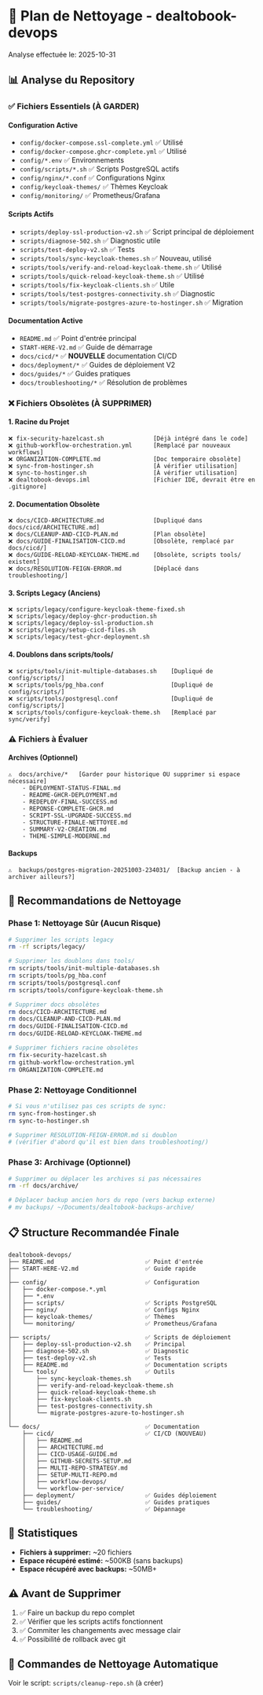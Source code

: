 # 🧹 Plan de Nettoyage - dealtobook-devops

Analyse effectuée le: 2025-10-31

## 📊 Analyse du Repository

### ✅ Fichiers Essentiels (À GARDER)

#### Configuration Active
- `config/docker-compose.ssl-complete.yml` ✅ Utilisé
- `config/docker-compose.ghcr-complete.yml` ✅ Utilisé
- `config/*.env` ✅ Environnements
- `config/scripts/*.sh` ✅ Scripts PostgreSQL actifs
- `config/nginx/*.conf` ✅ Configurations Nginx
- `config/keycloak-themes/` ✅ Thèmes Keycloak
- `config/monitoring/` ✅ Prometheus/Grafana

#### Scripts Actifs
- `scripts/deploy-ssl-production-v2.sh` ✅ Script principal de déploiement
- `scripts/diagnose-502.sh` ✅ Diagnostic utile
- `scripts/test-deploy-v2.sh` ✅ Tests
- `scripts/tools/sync-keycloak-themes.sh` ✅ Nouveau, utilisé
- `scripts/tools/verify-and-reload-keycloak-theme.sh` ✅ Utilisé
- `scripts/tools/quick-reload-keycloak-theme.sh` ✅ Utilisé
- `scripts/tools/fix-keycloak-clients.sh` ✅ Utile
- `scripts/tools/test-postgres-connectivity.sh` ✅ Diagnostic
- `scripts/tools/migrate-postgres-azure-to-hostinger.sh` ✅ Migration

#### Documentation Active
- `README.md` ✅ Point d'entrée principal
- `START-HERE-V2.md` ✅ Guide de démarrage
- `docs/cicd/*` ✅ **NOUVELLE** documentation CI/CD
- `docs/deployment/*` ✅ Guides de déploiement V2
- `docs/guides/*` ✅ Guides pratiques
- `docs/troubleshooting/*` ✅ Résolution de problèmes

### ❌ Fichiers Obsolètes (À SUPPRIMER)

#### 1. Racine du Projet
```
❌ fix-security-hazelcast.sh              [Déjà intégré dans le code]
❌ github-workflow-orchestration.yml      [Remplacé par nouveaux workflows]
❌ ORGANIZATION-COMPLETE.md               [Doc temporaire obsolète]
❌ sync-from-hostinger.sh                 [À vérifier utilisation]
❌ sync-to-hostinger.sh                   [À vérifier utilisation]
❌ dealtobook-devops.iml                  [Fichier IDE, devrait être en .gitignore]
```

#### 2. Documentation Obsolète
```
❌ docs/CICD-ARCHITECTURE.md              [Dupliqué dans docs/cicd/ARCHITECTURE.md]
❌ docs/CLEANUP-AND-CICD-PLAN.md          [Plan obsolète]
❌ docs/GUIDE-FINALISATION-CICD.md        [Obsolète, remplacé par docs/cicd/]
❌ docs/GUIDE-RELOAD-KEYCLOAK-THEME.md    [Obsolète, scripts tools/ existent]
❌ docs/RESOLUTION-FEIGN-ERROR.md         [Déplacé dans troubleshooting/]
```

#### 3. Scripts Legacy (Anciens)
```
❌ scripts/legacy/configure-keycloak-theme-fixed.sh
❌ scripts/legacy/deploy-ghcr-production.sh
❌ scripts/legacy/deploy-ssl-production.sh
❌ scripts/legacy/setup-cicd-files.sh
❌ scripts/legacy/test-ghcr-deployment.sh
```

#### 4. Doublons dans scripts/tools/
```
❌ scripts/tools/init-multiple-databases.sh    [Dupliqué de config/scripts/]
❌ scripts/tools/pg_hba.conf                   [Dupliqué de config/scripts/]
❌ scripts/tools/postgresql.conf               [Dupliqué de config/scripts/]
❌ scripts/tools/configure-keycloak-theme.sh   [Remplacé par sync/verify]
```

### ⚠️ Fichiers à Évaluer

#### Archives (Optionnel)
```
⚠️  docs/archive/*   [Garder pour historique OU supprimer si espace nécessaire]
    - DEPLOYMENT-STATUS-FINAL.md
    - README-GHCR-DEPLOYMENT.md
    - REDEPLOY-FINAL-SUCCESS.md
    - REPONSE-COMPLETE-GHCR.md
    - SCRIPT-SSL-UPGRADE-SUCCESS.md
    - STRUCTURE-FINALE-NETTOYEE.md
    - SUMMARY-V2-CREATION.md
    - THEME-SIMPLE-MODERNE.md
```

#### Backups
```
⚠️  backups/postgres-migration-20251003-234031/  [Backup ancien - à archiver ailleurs?]
```

## 🎯 Recommandations de Nettoyage

### Phase 1: Nettoyage Sûr (Aucun Risque)
```bash
# Supprimer les scripts legacy
rm -rf scripts/legacy/

# Supprimer les doublons dans tools/
rm scripts/tools/init-multiple-databases.sh
rm scripts/tools/pg_hba.conf
rm scripts/tools/postgresql.conf
rm scripts/tools/configure-keycloak-theme.sh

# Supprimer docs obsolètes
rm docs/CICD-ARCHITECTURE.md
rm docs/CLEANUP-AND-CICD-PLAN.md
rm docs/GUIDE-FINALISATION-CICD.md
rm docs/GUIDE-RELOAD-KEYCLOAK-THEME.md

# Supprimer fichiers racine obsolètes
rm fix-security-hazelcast.sh
rm github-workflow-orchestration.yml
rm ORGANIZATION-COMPLETE.md
```

### Phase 2: Nettoyage Conditionnel
```bash
# Si vous n'utilisez pas ces scripts de sync:
rm sync-from-hostinger.sh
rm sync-to-hostinger.sh

# Supprimer RESOLUTION-FEIGN-ERROR.md si doublon
# (vérifier d'abord qu'il est bien dans troubleshooting/)
```

### Phase 3: Archivage (Optionnel)
```bash
# Supprimer ou déplacer les archives si pas nécessaires
rm -rf docs/archive/

# Déplacer backup ancien hors du repo (vers backup externe)
# mv backups/ ~/Documents/dealtobook-backups-archive/
```

## 📋 Structure Recommandée Finale

```
dealtobook-devops/
├── README.md                          ✅ Point d'entrée
├── START-HERE-V2.md                   ✅ Guide rapide
│
├── config/                            ✅ Configuration
│   ├── docker-compose.*.yml
│   ├── *.env
│   ├── scripts/                       ✅ Scripts PostgreSQL
│   ├── nginx/                         ✅ Configs Nginx
│   ├── keycloak-themes/               ✅ Thèmes
│   └── monitoring/                    ✅ Prometheus/Grafana
│
├── scripts/                           ✅ Scripts de déploiement
│   ├── deploy-ssl-production-v2.sh    ✅ Principal
│   ├── diagnose-502.sh                ✅ Diagnostic
│   ├── test-deploy-v2.sh              ✅ Tests
│   ├── README.md                      ✅ Documentation scripts
│   └── tools/                         ✅ Outils
│       ├── sync-keycloak-themes.sh
│       ├── verify-and-reload-keycloak-theme.sh
│       ├── quick-reload-keycloak-theme.sh
│       ├── fix-keycloak-clients.sh
│       ├── test-postgres-connectivity.sh
│       └── migrate-postgres-azure-to-hostinger.sh
│
└── docs/                              ✅ Documentation
    ├── cicd/                          ✅ CI/CD (NOUVEAU)
    │   ├── README.md
    │   ├── ARCHITECTURE.md
    │   ├── CICD-USAGE-GUIDE.md
    │   ├── GITHUB-SECRETS-SETUP.md
    │   ├── MULTI-REPO-STRATEGY.md
    │   ├── SETUP-MULTI-REPO.md
    │   ├── workflow-devops/
    │   └── workflow-per-service/
    ├── deployment/                    ✅ Guides déploiement
    ├── guides/                        ✅ Guides pratiques
    └── troubleshooting/               ✅ Dépannage
```

## 🔢 Statistiques

- **Fichiers à supprimer:** ~20 fichiers
- **Espace récupéré estimé:** ~500KB (sans backups)
- **Espace récupéré avec backups:** ~50MB+

## ⚠️ Avant de Supprimer

1. ✅ Faire un backup du repo complet
2. ✅ Vérifier que les scripts actifs fonctionnent
3. ✅ Commiter les changements avec message clair
4. ✅ Possibilité de rollback avec git

## 🚀 Commandes de Nettoyage Automatique

Voir le script: `scripts/cleanup-repo.sh` (à créer)

